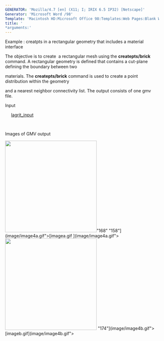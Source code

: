 ```yaml
---
GENERATOR: 'Mozilla/4.7 [en] (X11; I; IRIX 6.5 IP32) [Netscape]'
Generator: 'Microsoft Word /98'
Template: 'Macintosh HD:Microsoft Office 98:Templates:Web Pages:Blank Web Page'
title: '
*arguments:'
---
```


 Example : creatpts in a rectangular geometry that includes a material
 interface

  The objective is to create  a rectangular mesh using the
  **createpts/brick** command.
  A rectangular geometry is defined that contains a cut-plane defining
  the boundary between two

  materials. The **createpts/brick** command is used to create a point
  distribution within the geometry

  and a nearest neighbor connectivity list. The output consists of one
  gmv file.

 Input

      [lagrit\_input](../lagrit_input4)

  

 Images of GMV output

 <img height="300" width="300" src="https://lanl.github.io/LaGriT/assets/images/image4tn.gif">"168"
 "158"](image/image4a.gif">[imagea.gif ](image/image4a.gif"><img height="300" width="300" src="https://lanl.github.io/LaGriT/assets/images/image4btn.gif">
 "174"](image/image4b.gif">[imageb.gif](image/image4b.gif">
